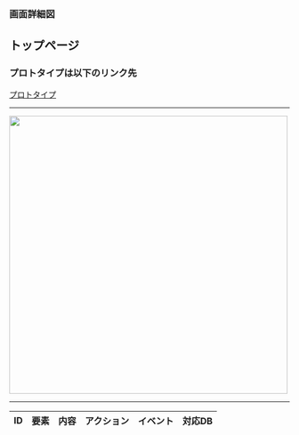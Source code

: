 ### 画面詳細図
## トップページ

### プロトタイプは以下のリンク先
[プロトタイプ]()
*****
<img src="https://user-images.githubusercontent.com/83046864/136724368-0be69f14-9ee6-45cd-8a34-3b89709a3de8.png" width="500">

*****

|ID|要素|内容|アクション|イベント|対応DB|
|--|---|----|---------|-------|-------|
